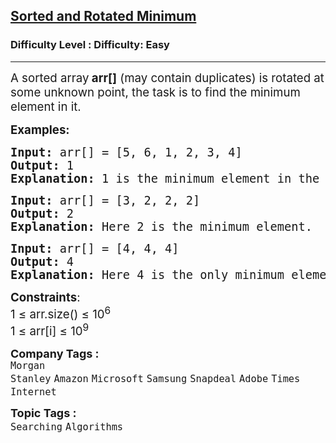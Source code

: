 <h2><a href="https://www.geeksforgeeks.org/problems/minimum-element-in-a-sorted-and-rotated-array3611/1?page=1&difficulty=Easy&sprint=50746f92a895c22a50504ac0c1fb9c84&sortBy=difficulty">Sorted and Rotated Minimum</a></h2><h3>Difficulty Level : Difficulty: Easy</h3><hr><div class="problems_problem_content__Xm_eO"><p><span style="font-size: 18.6667px;">A sorted array<strong> arr[]</strong> (may contain duplicates) is rotated at some unknown point, the task is to find the minimum element in it.&nbsp;</span></p>
<p><span style="font-size: 14pt;"><strong>Examples:</strong></span></p>
<pre><span style="font-size: 14pt;"><strong>Input: </strong>arr[] = [5, 6, 1, 2, 3, 4]
<strong>Output: </strong>1
<strong>Explanation:</strong> 1 is the minimum element in the array.</span></pre>
<pre><span style="font-size: 14pt;"><strong>Input: </strong>arr[] = [3, 2, 2, 2]
<strong>Output: </strong>2
<strong>Explanation:</strong> Here 2 is the minimum element.<br></span></pre>
<pre><span style="font-size: 14pt;"><strong>Input: </strong>arr[] = [4, 4, 4]
<strong>Output: </strong>4
<strong>Explanation:</strong> Here 4 is the only minimum element.</span></pre>
<p><span style="font-size: 14pt;"><strong>Constraints</strong>:<br>1 ≤ arr.size() ≤ 10<sup>6</sup><br>1 ≤ arr[i] ≤ 10<sup>9</sup></span></p></div><p><span style=font-size:18px><strong>Company Tags : </strong><br><code>Morgan Stanley</code>&nbsp;<code>Amazon</code>&nbsp;<code>Microsoft</code>&nbsp;<code>Samsung</code>&nbsp;<code>Snapdeal</code>&nbsp;<code>Adobe</code>&nbsp;<code>Times Internet</code>&nbsp;<br><p><span style=font-size:18px><strong>Topic Tags : </strong><br><code>Searching</code>&nbsp;<code>Algorithms</code>&nbsp;